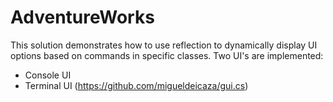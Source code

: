 # AdventureWorks

This solution demonstrates how to use reflection to dynamically display UI options based on commands in specific classes.
Two UI's are implemented: 
- Console UI
- Terminal UI (https://github.com/migueldeicaza/gui.cs)
